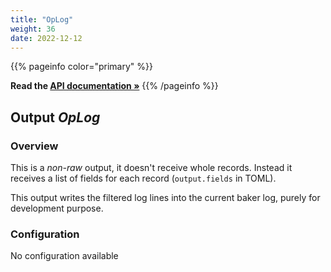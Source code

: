 ```yaml
---
title: "OpLog"
weight: 36
date: 2022-12-12
---
```

{{% pageinfo color="primary" %}}

**Read the [API documentation &raquo;](https://pkg.go.dev/github.com/AdRoll/baker/output#OpLog)**
{{% /pageinfo %}}

## Output *OpLog*

### Overview
This is a *non-raw* output, it doesn't receive whole records. Instead it receives a list of fields for each record (`output.fields` in TOML).


This output writes the filtered log lines into the current baker log, purely for development purpose.


### Configuration
No configuration available
